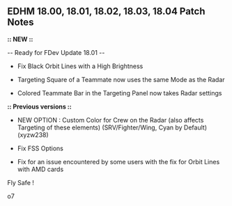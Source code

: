 ## EDHM 18.00, 18.01, 18.02, 18.03, 18.04 Patch Notes

**:: NEW ::**

-- Ready for FDev Update 18.01 --

- Fix Black Orbit Lines with a High Brightness

- Targeting Square of a Teammate now uses the same Mode as the Radar

- Colored Teammate Bar in the Targeting Panel now takes Radar settings


**:: Previous versions ::**

- NEW OPTION : Custom Color for Crew on the Radar (also affects Targeting of these elements) (SRV/Fighter/Wing, Cyan by Default) (xyzw238)

- Fix FSS Options

- Fix for an issue encountered by some users with the fix for Orbit Lines with AMD cards


Fly Safe !

o7
